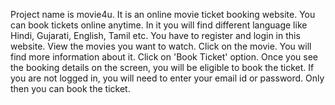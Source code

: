 Project name is movie4u.
It is an online movie ticket booking website.
You can book tickets online anytime.
In it you will find different language like Hindi, Gujarati, English, Tamil etc.
You have to register and login in this website.
View the movies you want to watch. Click on the movie.
You will find more information about it.
Click on 'Book Ticket' option.
Once you see the booking details on the screen, you will be eligible to book the ticket.
If you are not logged in, you will need to enter your email id or password.
Only then you can book the ticket.
